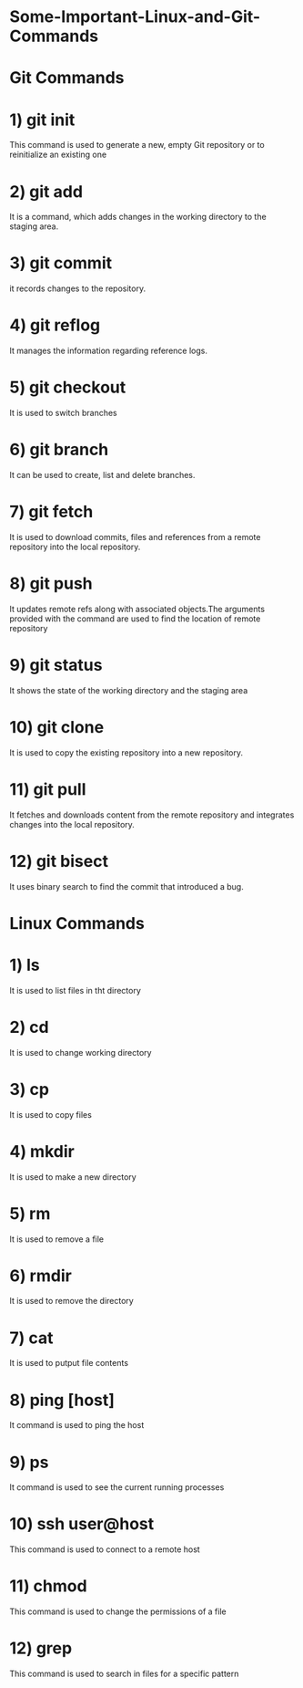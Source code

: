 # Some-Important-Linux-and-Git-Commands

# Git Commands 

# 1) git init 
This command is used to generate a new, empty Git repository or to reinitialize an existing one
# 2) git add
 It is a command, which adds changes in the working directory to the staging area. 
# 3) git commit
 it records changes to the repository.
# 4) git reflog 
It manages the information regarding reference logs.
# 5) git checkout 
It is used to switch branches 
# 6) git branch 
It can be used to create, list and delete branches.
# 7) git fetch 
It  is used to download commits, files and references from a remote repository into the local repository.
# 8) git push  
It updates remote refs along with associated objects.The arguments provided with the command are used to find the location of remote repository
# 9) git status 
It shows the state of the working directory and the staging area
# 10) git clone 
It is used to copy the existing repository into a new repository.
# 11) git pull 
It fetches and downloads content from the remote repository and integrates changes into the local repository.
# 12) git bisect 
It uses binary search to find the commit that introduced a bug.


# Linux Commands 

# 1) ls 
It is used to list  files in tht directory
# 2) cd 
It is used to change working directory 
# 3) cp 
It is used to copy files
# 4) mkdir 
It is used to make a new directory 
# 5) rm 
It is used to remove a file 
# 6) rmdir 
It is used to remove the directory 
# 7) cat 
It is used to putput file contents
# 8) ping [host] 
It command is used to ping the host 
# 9) ps 
It command is used to see the current running processes 
# 10) ssh user@host 
This command is used to connect to a remote host
# 11) chmod 
This command is used to change the permissions of a file 
# 12) grep 
This command is used to search in files for a specific pattern

